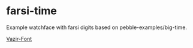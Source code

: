 # farsi-time

Example watchface with farsi digits based on pebble-examples/big-time.

[Vazir-Font](https://github.com/rastikerdar/vazir-font)